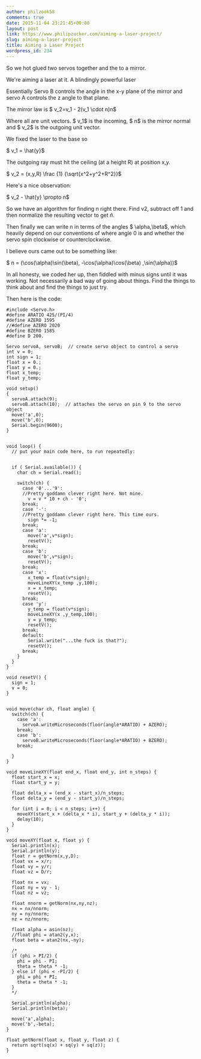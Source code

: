 ```yaml
---
author: philzook58
comments: true
date: 2015-11-04 23:21:45+00:00
layout: post
link: https://www.philipzucker.com/aiming-a-laser-project/
slug: aiming-a-laser-project
title: Aiming a Laser Project
wordpress_id: 234
---
```


So we hot glued two servos together and the to a mirror.

We're aiming a laser at it. A blindingly powerful laser

Essentially Servo B controls the angle in the x-y plane of the mirror and servo A controls the z angle to that plane.

The mirror law is $ v_2=v_1 - 2(v_1 \cdot n)n$

Where all are unit vectors. $ v_1$ is the incoming, $ n$ is the mirror normal and $ v_2$ is the outgoing unit vector.

We fixed the laser to the base so

$ v_1 = \hat{y}$

The outgoing ray must hit the ceiling (at a height R) at position x,y.

$ v_2 = (x,y,R) \frac {1} {\sqrt{x^2+y^2+R^2}}$

Here's a nice observation:

$ v_2 - \hat{y} \propto n$

So we have an algorithm for finding n right there. Find v2, subtract off 1 and then normalize the resulting vector to get $ \hat{n}$.

Then finally we can write n in terms of the angles $ \alpha,\beta$, which heavily depend on our conventions of where angle 0 is and whether the servo spin clockwise or counterclockwise.

I believe ours came out to be something like:

$ n = (\cos(\alpha)\sin(\beta), -\cos(\alpha)\cos(\beta) ,\sin(\alpha))$

In all honesty, we coded her up, then fiddled with minus signs until it was working. Not necessarily a bad way of going about things. Find the things to think about and find the things to just try.

Then here is the code:

    
    #include <Servo.h>
    #define ARATIO 425/(PI/4)
    #define AZERO 1595
    //#define AZERO 2020
    #define BZERO 1585
    #define D 200.
    
    Servo servoA, servoB;  // create servo object to control a servo
    int v = 0;
    int sign = 1;
    float x = 0.;
    float y = 0.;
    float x_temp;
    float y_temp;
    
    void setup()
    {
      servoA.attach(9);
      servoB.attach(10);  // attaches the servo on pin 9 to the servo object
      move('a',0);
      move('b',0);
      Serial.begin(9600);
    }
    
    
    void loop() {
      // put your main code here, to run repeatedly:
      
      
      if ( Serial.available()) {
        char ch = Serial.read();
        
        switch(ch) {
          case '0'...'9':
          //Pretty goddamn clever right here. Not mine.
            v = v * 10 + ch - '0';
          break;
          case '-':
          //Pretty goddamn clever right here. This time ours.
            sign *= -1;
          break;
          case 'a':
            move('a',v*sign);
            resetV();
          break;
          case 'b':
            move('b',v*sign);
            resetV();
          break;
          case 'x':
            x_temp = float(v*sign);
            moveLineXY(x_temp ,y,100);
            x = x_temp;
            resetV();
          break;
          case 'y':
            y_temp = float(v*sign);
            moveLineXY(x ,y_temp,100);
            y = y_temp;
            resetV();
          break;
          default:
            Serial.write("...the fuck is that?");
            resetV();
          break;
        }
      }
    }
    
    void resetV() {
      sign = 1;
      v = 0;
    }
    
    
    void move(char ch, float angle) {
      switch(ch) {
        case 'a':
          servoA.writeMicroseconds(floor(angle*ARATIO) + AZERO);
        break;
        case 'b':
          servoB.writeMicroseconds(floor(angle*ARATIO) + BZERO);
        break;
        
      }
    }
    
    void moveLineXY(float end_x, float end_y, int n_steps) {
      float start_x = x;
      float start_y = y;
      
      float delta_x = (end_x - start_x)/n_steps;
      float delta_y = (end_y - start_y)/n_steps;
      
      for (int i = 0; i < n_steps; i++) {
        moveXY(start_x + (delta_x * i), start_y + (delta_y * i));
        delay(10);
      }
    }
    
    void moveXY(float x, float y) {
      Serial.println(x);
      Serial.println(y);
      float r = getNorm(x,y,D);
      float vx = x/r;
      float vy = y/r;
      float vz = D/r;
      
      float nx = vx;
      float ny = vy - 1;
      float nz = vz;
     
      float nnorm = getNorm(nx,ny,nz);
      nx = nx/nnorm;
      ny = ny/nnorm;
      nz = nz/nnorm;
      
      float alpha = asin(nz);
      //float phi = atan2(y,x);
      float beta = atan2(nx,-ny);
      
      /*
      if (phi > PI/2) {
        phi = phi - PI;
        theta = theta * -1;
      } else if (phi < -PI/2) {
        phi = phi + PI;
        theta = theta * -1; 
      }
      */
      
      Serial.println(alpha);
      Serial.println(beta);
      
      move('a',alpha);
      move('b',-beta);
    }
    
    float getNorm(float x, float y, float z) {
      return sqrt(sq(x) + sq(y) + sq(z));
    }





